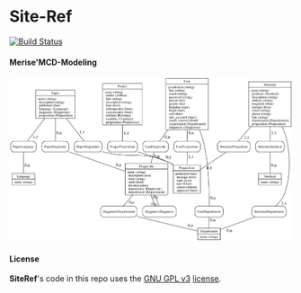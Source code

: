 # Site-Ref

[![Build Status](https://travis-ci.org/adjivas/site-ref.svg?branch=master)](https://travis-ci.org/adjivas/site-ref)

#### Merise'MCD-Modeling
![Screen Shot](https://raw.githubusercontent.com/adjivas/site-ref/notes/mcd.png)

#### License
**SiteRef**'s code in this repo uses the [GNU GPL v3](http://www.gnu.org/licenses/gpl-3.0.html) [license](LICENSE).
